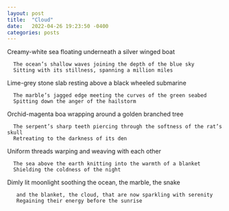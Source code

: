 ```yaml
---
layout: post
title:  "Cloud"
date:   2022-04-26 19:23:50 -0400
categories: posts
---
```


Creamy-white sea floating underneath a silver winged boat
      
      The ocean’s shallow waves joining the depth of the blue sky
      Sitting with its stillness, spanning a million miles

Lime-grey stone slab resting above a black wheeled submarine
      
      The marble’s jagged edge meeting the curves of the green seabed
      Spitting down the anger of the hailstorm

Orchid-magenta boa wrapping around a golden branched tree

      The serpent’s sharp teeth piercing through the softness of the rat’s skull
      Retreating to the darkness of its den

Uniform threads warping and weaving with each other

      The sea above the earth knitting into the warmth of a blanket
      Shielding the coldness of the night

Dimly lit moonlight soothing the ocean, the marble, the snake

       and the blanket, the cloud, that are now sparkling with serenity
       Regaining their energy before the sunrise